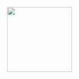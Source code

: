 <p align="center">
<img src="https://user-images.githubusercontent.com/8096483/108142509-c64a2100-707a-11eb-9875-027284b84d3d.gif" width="150" />
</p>
